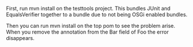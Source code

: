 First, run mvn install on the testtools project. This bundles JUnit and EqualsVerifier together to a bundle due to not being OSGi enabled bundles.

Then you can run mvn install on the top pom to see the problem arise. When you remove the annotation from the Bar field of Foo the error disappears.

